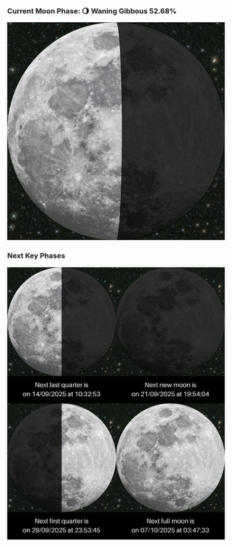### Current Moon Phase: 🌖 Waning Gibbous 52.68%
![Moon Phase](moonphase.png)
### Next Key Phases
![Gallery](gallery.png)